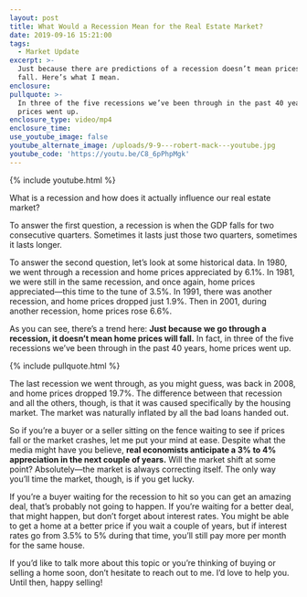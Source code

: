 ```yaml
---
layout: post
title: What Would a Recession Mean for the Real Estate Market?
date: 2019-09-16 15:21:00
tags:
  - Market Update
excerpt: >-
  Just because there are predictions of a recession doesn’t mean prices will
  fall. Here’s what I mean.
enclosure:
pullquote: >-
  In three of the five recessions we’ve been through in the past 40 years, home
  prices went up.
enclosure_type: video/mp4
enclosure_time:
use_youtube_image: false
youtube_alternate_image: /uploads/9-9---robert-mack---youtube.jpg
youtube_code: 'https://youtu.be/C8_6pPhpMgk'
---
```


{% include youtube.html %}

What is a recession and how does it actually influence our real estate market?

To answer the first question, a recession is when the GDP falls for two consecutive quarters. Sometimes it lasts just those two quarters, sometimes it lasts longer.&nbsp;

To answer the second question, let’s look at some historical data. In 1980, we went through a recession and home prices appreciated by 6.1%. In 1981, we were still in the same recession, and once again, home prices appreciated—this time to the tune of 3.5%. In 1991, there was another recession, and home prices dropped just 1.9%. Then in 2001, during another recession, home prices rose 6.6%.

As you can see, there’s a trend here: **Just because we go through a recession, it doesn’t mean home prices will fall.** In fact, in three of the five recessions we’ve been through in the past 40 years, home prices went up.

{% include pullquote.html %}

The last recession we went through, as you might guess, was back in 2008, and home prices dropped 19.7%. The difference between that recession and all the others, though, is that it was caused specifically by the housing market. The market was naturally inflated by all the bad loans handed out.&nbsp;

So if you’re a buyer or a seller sitting on the fence waiting to see if prices fall or the market crashes, let me put your mind at ease. Despite what the media might have you believe, **real economists anticipate a 3% to 4% appreciation in the next couple of years.** Will the market shift at some point? Absolutely—the market is always correcting itself. The only way you’ll time the market, though, is if you get lucky.&nbsp;

If you’re a buyer waiting for the recession to hit so you can get an amazing deal, that’s probably not going to happen. If you’re waiting for a better deal, that might happen, but don’t forget about interest rates. You might be able to get a home at a better price if you wait a couple of years, but if interest rates go from 3.5% to 5% during that time, you’ll still pay more per month for the same house.&nbsp;

If you’d like to talk more about this topic or you’re thinking of buying or selling a home soon, don’t hesitate to reach out to me. I’d love to help you. Until then, happy selling\!